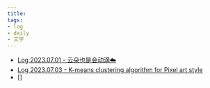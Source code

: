 ```yaml
---
title:
tags:
- log
- daily
- 文学
---
```


* [Log 2023.07.01 - 云朵也是会动滴☁️](log/2023/7/log_01072023.md)
* [Log 2023.07.03 - K-means clustering algorithm for Pixel art style](log/2023/7/log_03072023.md)
* []